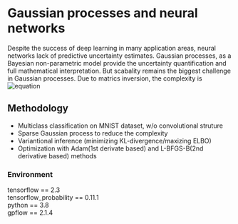 # Gaussian processes and neural networks

Despite the success of deep learning in many application areas, neural networks lack of predictive uncertainty estimates. Gaussian processes, as a Bayesian non-parametric model provide the uncertainty quantification and full mathematical interpretation. But scabality remains the biggest challenge in Gaussian processes. Due to matrics inversion, the complexity is  ![equation](https://latex.codecogs.com/gif.latex?\fn_cm&space;\mathcal{O}&space;(N^3))

## Methodology
* Multiclass classification on MNIST dataset, w/o convolutional struture <br/>
* Sparse Gaussian process to reduce the complexity<br/>
* Variantional inference (minimizing KL-divergence/maxizing ELBO)<br/>
* Optimization with Adam(1st derivate based) and L-BFGS-B(2nd derivative based) methods<br/>

### Environment
tensorflow == 2.3<br/>
tensorflow_probability == 0.11.1<br/>
python == 3.8<br/>
gpflow == 2.1.4
